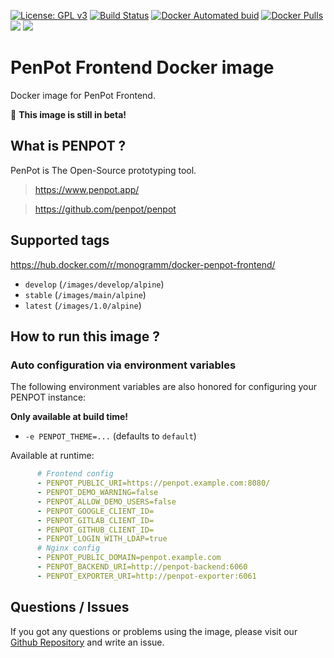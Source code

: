 [![License: GPL v3][uri_license_image]][uri_license]
[![Build Status](https://travis-ci.org/Monogramm/docker-penpot-frontend.svg)](https://travis-ci.org/Monogramm/docker-penpot-frontend)
[![Docker Automated buid](https://img.shields.io/docker/cloud/build/monogramm/docker-penpot-frontend.svg)](https://hub.docker.com/r/monogramm/docker-penpot-frontend/)
[![Docker Pulls](https://img.shields.io/docker/pulls/monogramm/docker-penpot-frontend.svg)](https://hub.docker.com/r/monogramm/docker-penpot-frontend/)
[![](https://images.microbadger.com/badges/version/monogramm/docker-penpot-frontend.svg)](https://microbadger.com/images/monogramm/docker-penpot-frontend)
[![](https://images.microbadger.com/badges/image/monogramm/docker-penpot-frontend.svg)](https://microbadger.com/images/monogramm/docker-penpot-frontend)

# PenPot Frontend Docker image

Docker image for PenPot Frontend.

🚧 **This image is still in beta!**

## What is PENPOT ?

PenPot is The Open-Source prototyping tool.

> <https://www.penpot.app/>

> <https://github.com/penpot/penpot>

## Supported tags

<https://hub.docker.com/r/monogramm/docker-penpot-frontend/>

-   `develop` (`/images/develop/alpine`)
-   `stable` (`/images/main/alpine`)
-   `latest` (`/images/1.0/alpine`)

## How to run this image ?

### Auto configuration via environment variables

The following environment variables are also honored for configuring your PENPOT instance:

**Only available at build time!**

-   `-e PENPOT_THEME=...` (defaults to `default`)

Available at runtime:

```yml
      # Frontend config
      - PENPOT_PUBLIC_URI=https://penpot.example.com:8080/
      - PENPOT_DEMO_WARNING=false
      - PENPOT_ALLOW_DEMO_USERS=false
      - PENPOT_GOOGLE_CLIENT_ID=
      - PENPOT_GITLAB_CLIENT_ID=
      - PENPOT_GITHUB_CLIENT_ID=
      - PENPOT_LOGIN_WITH_LDAP=true
      # Nginx config
      - PENPOT_PUBLIC_DOMAIN=penpot.example.com
      - PENPOT_BACKEND_URI=http://penpot-backend:6060
      - PENPOT_EXPORTER_URI=http://penpot-exporter:6061
```

## Questions / Issues

If you got any questions or problems using the image, please visit our [Github Repository](https://github.com/Monogramm/docker-penpot-frontend) and write an issue.

[uri_license]: http://www.gnu.org/licenses/gpl.html

[uri_license_image]: https://img.shields.io/badge/License-GPL%20v3-blue.svg
